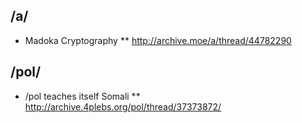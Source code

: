 ## /a/
* Madoka Cryptography
** http://archive.moe/a/thread/44782290

## /pol/
* /pol teaches itself Somali
** http://archive.4plebs.org/pol/thread/37373872/